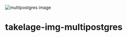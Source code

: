 ![multipostgres image](https://github.com/geospin-takelage/takelage-img-multipostgres/actions/workflows/build_deploy_multipostgres_nightly.yml/badge.svg)

# takelage-img-multipostgres
